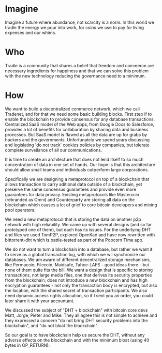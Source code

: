 Imagine
=======

Imagine a future where abundance, not scarcity is a norm. In this world we tradle the energy we pour into work, for coins we use to pay for living expenses and our whims.

Who
===
Tradle is a community that shares a belief that freedom and commerce are necessary ingredients for happiness and that we can solve this problem with the new technology reducing the governance need to a minimum.

How
===
We want to build a decentralized commerce network, which we call Tradenet, and for that we need some basic building blocks. First step if to enable the blockchain to provide consensus for any database transactions. Centralized SaaS model of the Web apps, from Google Docs to Salesforce, provides a lot of benefits for collaboration by sharing data and business processes. But SaaS model is flawed as all the data are up for grabs by hackers and the governments. Unfortunately we spend years discussing and legislating 'do not track' cookies policies by companies, but tolerate complete surveilance of all our communications.

It is time to create an architecture that does not lend itself to so much concentration of data in one set of hands. Our hope is that this architecture should allow small teams and individuals outperform large corporations.

Specifically we are designing a metaprotocol on top of a blockchain that allows transaction to carry aditional data outside of a blockchain, yet preserve the same concensus guarantees and provide even more guarantees for data privacy. Existing metaprotocols like Mastercoin (rebranded as Omni) and Counterparty are storing all data on the blockchain which causes a lot of grief to core bitcoin developers and mining pool operators.

We need a new metaprotocol that is storing the data on another p2p network with high reliability. We came up with several designs (and so far prototyped one of them), but each has its issues. For the underlying DHT and files we used TomP2P, explored OpenKad and have now rewritten with bittorrent-dht which is battle-tested as part of the Popcorn Time app.

We do not want to turn a blockchain into a database, but rather we want it to serve as a global transaction log, with which we wil synchronize our databases. We am aware of different decentralized storage mechanisms, like Permacoin, Filecoin, Maidsafe, Tahoe-LAFS - good ideas there - but none of them quite fits the bill. We want a design that is specific to storing transactions, not large media files, one that derives its security properties from the blockchain, does not introduce a new blockchain and has high encryption guarantees - not only the transaction body is encrypted, but also the location, with the shared secret of transaction participants. We also need dynamic access rights allocation, so if I sent you an order, you could later share it with your accountant.

We discussed the subject of "DHT + blockchain" with bitcoin core devs Matt, Jorge, Pieter and Mike. They all agree this is not simple to achieve and they expressed a concern "do not bring DHT security problems into the blockchain", and "do not bloat the blockchain".

So our goal is to have blockchain help us secure the DHT, without any adverse effects on the blockchain and with the minimum bloat (using 40 bytes in OP_RETURN).

